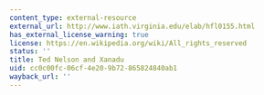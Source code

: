 ```yaml
---
content_type: external-resource
external_url: http://www.iath.virginia.edu/elab/hfl0155.html
has_external_license_warning: true
license: https://en.wikipedia.org/wiki/All_rights_reserved
status: ''
title: Ted Nelson and Xanadu
uid: cc0c00fc-06cf-4e20-9b72-865824840ab1
wayback_url: ''
---
```

